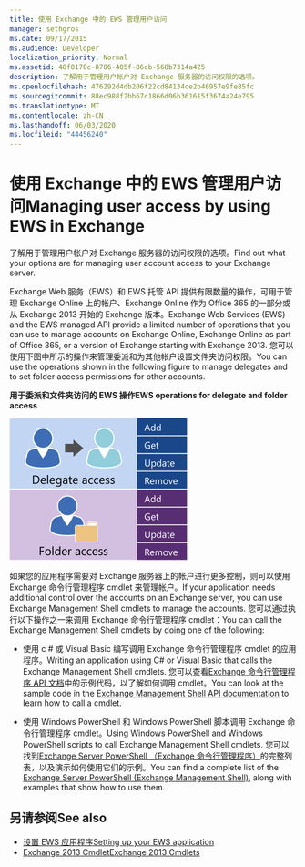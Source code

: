 ```yaml
---
title: 使用 Exchange 中的 EWS 管理用户访问
manager: sethgros
ms.date: 09/17/2015
ms.audience: Developer
localization_priority: Normal
ms.assetid: 48f0170c-8786-405f-86cb-568b7314a425
description: 了解用于管理用户帐户对 Exchange 服务器的访问权限的选项。
ms.openlocfilehash: 476292d4db206f22cd84134ce2b46957e9fe85fc
ms.sourcegitcommit: 88ec988f2bb67c1866d06b361615f3674a24e795
ms.translationtype: MT
ms.contentlocale: zh-CN
ms.lasthandoff: 06/03/2020
ms.locfileid: "44456240"
---
```

# <a name="managing-user-access-by-using-ews-in-exchange"></a><span data-ttu-id="32530-103">使用 Exchange 中的 EWS 管理用户访问</span><span class="sxs-lookup"><span data-stu-id="32530-103">Managing user access by using EWS in Exchange</span></span>

<span data-ttu-id="32530-104">了解用于管理用户帐户对 Exchange 服务器的访问权限的选项。</span><span class="sxs-lookup"><span data-stu-id="32530-104">Find out what your options are for managing user account access to your Exchange server.</span></span>
  
<span data-ttu-id="32530-105">Exchange Web 服务（EWS）和 EWS 托管 API 提供有限数量的操作，可用于管理 Exchange Online 上的帐户、Exchange Online 作为 Office 365 的一部分或从 Exchange 2013 开始的 Exchange 版本。</span><span class="sxs-lookup"><span data-stu-id="32530-105">Exchange Web Services (EWS) and the EWS managed API provide a limited number of operations that you can use to manage accounts on Exchange Online, Exchange Online as part of Office 365, or a version of Exchange starting with Exchange 2013.</span></span> <span data-ttu-id="32530-106">您可以使用下图中所示的操作来管理委派和为其他帐户设置文件夹访问权限。</span><span class="sxs-lookup"><span data-stu-id="32530-106">You can use the operations shown in the following figure to manage delegates and to set folder access permissions for other accounts.</span></span> 
  
<span data-ttu-id="32530-107">**用于委派和文件夹访问的 EWS 操作**</span><span class="sxs-lookup"><span data-stu-id="32530-107">**EWS operations for delegate and folder access**</span></span>

![EWS 用户管理选项。](media/Exchange_ManagingUserAccess_1.png)
  
<span data-ttu-id="32530-109">如果您的应用程序需要对 Exchange 服务器上的帐户进行更多控制，则可以使用 Exchange 命令行管理程序 cmdlet 来管理帐户。</span><span class="sxs-lookup"><span data-stu-id="32530-109">If your application needs additional control over the accounts on an Exchange server, you can use Exchange Management Shell cmdlets to manage the accounts.</span></span> <span data-ttu-id="32530-110">您可以通过执行以下操作之一来调用 Exchange 命令行管理程序 cmdlet：</span><span class="sxs-lookup"><span data-stu-id="32530-110">You can call the Exchange Management Shell cmdlets by doing one of the following:</span></span>
  
- <span data-ttu-id="32530-111">使用 c # 或 Visual Basic 编写调用 Exchange 命令行管理程序 cmdlet 的应用程序。</span><span class="sxs-lookup"><span data-stu-id="32530-111">Writing an application using C# or Visual Basic that calls the Exchange Management Shell cmdlets.</span></span> <span data-ttu-id="32530-112">您可以查看[Exchange 命令行管理程序 API 文档](../management/exchange-management-shell.md)中的示例代码，以了解如何调用 cmdlet。</span><span class="sxs-lookup"><span data-stu-id="32530-112">You can look at the sample code in the [Exchange Management Shell API documentation](../management/exchange-management-shell.md) to learn how to call a cmdlet.</span></span> 
    
- <span data-ttu-id="32530-113">使用 Windows PowerShell 和 Windows PowerShell 脚本调用 Exchange 命令行管理程序 cmdlet。</span><span class="sxs-lookup"><span data-stu-id="32530-113">Using Windows PowerShell and Windows PowerShell scripts to call Exchange Management Shell cmdlets.</span></span> <span data-ttu-id="32530-114">您可以找到[Exchange Server PowerShell （Exchange 命令行管理程序）](https://docs.microsoft.com/powershell/exchange/exchange-server/exchange-management-shell?view=exchange-ps)的完整列表，以及演示如何使用它们的示例。</span><span class="sxs-lookup"><span data-stu-id="32530-114">You can find a complete list of the [Exchange Server PowerShell (Exchange Management Shell)](https://docs.microsoft.com/powershell/exchange/exchange-server/exchange-management-shell?view=exchange-ps), along with examples that show how to use them.</span></span> 
    
## <a name="see-also"></a><span data-ttu-id="32530-115">另请参阅</span><span class="sxs-lookup"><span data-stu-id="32530-115">See also</span></span>

- [<span data-ttu-id="32530-116">设置 EWS 应用程序</span><span class="sxs-lookup"><span data-stu-id="32530-116">Setting up your EWS application</span></span>](setting-up-your-ews-application.md)   
- [<span data-ttu-id="32530-117">Exchange 2013 Cmdlet</span><span class="sxs-lookup"><span data-stu-id="32530-117">Exchange 2013 Cmdlets</span></span>](https://docs.microsoft.com/powershell/exchange/?view=exchange-ps)  
    


